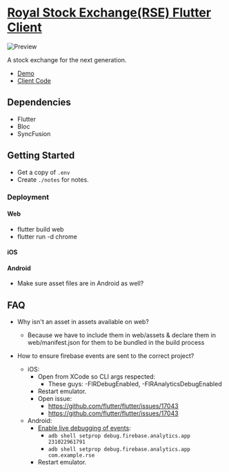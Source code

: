 # [Royal Stock Exchange(RSE) Flutter Client](https://github.com/PrimeTimeTran/f-RSE)

![Preview](https://s11.gifyu.com/images/SQAUR.gif)

[//]: # (![Preview]&#40;./preview.gif&#41;)

A stock exchange for the next generation.

- [Demo](https://royal-stock-exchange.netlify.app/)
- [Client Code](https://github.com/PrimeTimeTran/f-RSE)

## Dependencies

- Flutter
- Bloc
- SyncFusion

## Getting Started

- Get a copy of `.env`
- Create `./notes` for notes.

### Deployment

#### Web

- flutter build web
- flutter run -d chrome

#### iOS

#### Android

- Make sure asset files are in Android as well?

## FAQ

- Why isn't an asset in assets available on web?
  - Because we have to include them in web/assets & declare them in web/manifest.json for them to be bundled in the build process

- How to ensure firebase events are sent to the correct project?
  - iOS:
    - Open from XCode so CLI args respected:
      - These guys: -FIRDebugEnabled, -FIRAnalyticsDebugEnabled
    - Restart emulator.
    - Open issue:
      - https://github.com/flutter/flutter/issues/17043
      - https://github.com/flutter/flutter/issues/17043
  - Android:
    - [Enable live debugging of events](https://stackoverflow.com/questions/42769236/firebase-analytics-debug-view-does-not-show-anything):
      - `adb shell setprop debug.firebase.analytics.app 231022961791`
      - `adb shell setprop debug.firebase.analytics.app com.example.rse`
    - Restart emulator.